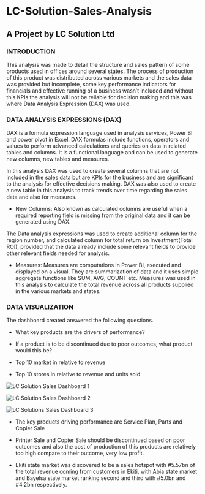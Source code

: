 # LC-Solution-Sales-Analysis
## A Project by LC Solution Ltd

### INTRODUCTION

This analysis was made to detail the structure and sales pattern of some products used in offices around several states. The process of production of this product was distributed across various markets and the sales data was provided but incomplete, some key performance indicators for financials and effective running of a business wasn’t included and without this KPIs the analysis will not be reliable for decision making and this was where Data Analysis Expression (DAX) was used.

### DATA ANALYSIS EXPRESSIONS (DAX)

DAX is a formula expression language used in analysis services, Power BI and power pivot in Excel. DAX formulas include functions, operators and values to perform advanced calculations and queries on data in related tables and columns. It is a functional language and can be used to generate new columns, new tables and measures.

In this analysis DAX was used to create several columns that are not included in the sales data but are KPIs for the business and are significant to the analysis for effective decisions making. DAX was also used to create a new table in this analysis to track trends over time regarding the sales data and also for measures.

* New Columns: Also known as calculated columns are useful when a required reporting field is missing from the original data and it can be generated using DAX.

 The Data analysis expressions was used to create additional column for the region number, and calculated column for total return on Investment(Total ROI), provided that the data already include some relevant fields to provide other relevant fields needed for analysis.

* Measures: Measures are computations in Power BI, executed and displayed on a visual. They are summarization of data and it uses simple aggregate functions like SUM, AVG, COUNT etc. Measures was used in this analysis to calculate the total revenue across all products supplied in the various markets and states.

### DATA VISUALIZATION

The dashboard created answered the following questions.

* What key products are the drivers of performance?

* If a product is to be discontinued due to poor outcomes, what product would this be?

* Top 10 market in relative to revenue

* Top 10 stores in relative to revenue and units sold

![LC Solution Sales Dashboard 1](https://github.com/user-attachments/assets/ffb42ca3-77f9-440a-ada6-f52080a395de)

![LC Solution Sales Dashboard 2](https://github.com/user-attachments/assets/85049a96-1c47-4104-b597-8f66cb1e76ae)

![LC Solutions Sales Dashboard 3](https://github.com/user-attachments/assets/3eb74272-a2b3-4514-b9c9-f393f305465d)
                                         
* The key products driving performance are Service Plan, Parts and Copier Sale

* Printer Sale and Copier Sale should be discontinued based on poor outcomes and also the cost of production of this products are relatively too high compare to their outcome, very low profit.

* Ekiti state market was discovered to be a sales hotspot with #5.57bn of the total revenue coming from customers in Ekiti, with Abia state market and Bayelsa state market ranking second and third with #5.0bn and #4.2bn respectively.




